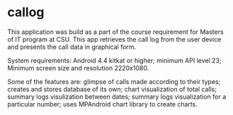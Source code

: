 # callog
This application was build as a part of the course requirement for Masters of IT program at CSU. 
This app retrieves the call log from the user device and presents the call data in graphical form.

System requirements: Android 4.4 kitkat or higher; minimum API level 23; Minimum screen size and resolution 2220x1080.

Some of the features are: glimpse of calls made according to their types; creates and stores database of its own; chart visualization of total calls; summary logs visulization between dates; summary logs visualization for a particular number; uses MPAndroid chart library to create charts.

